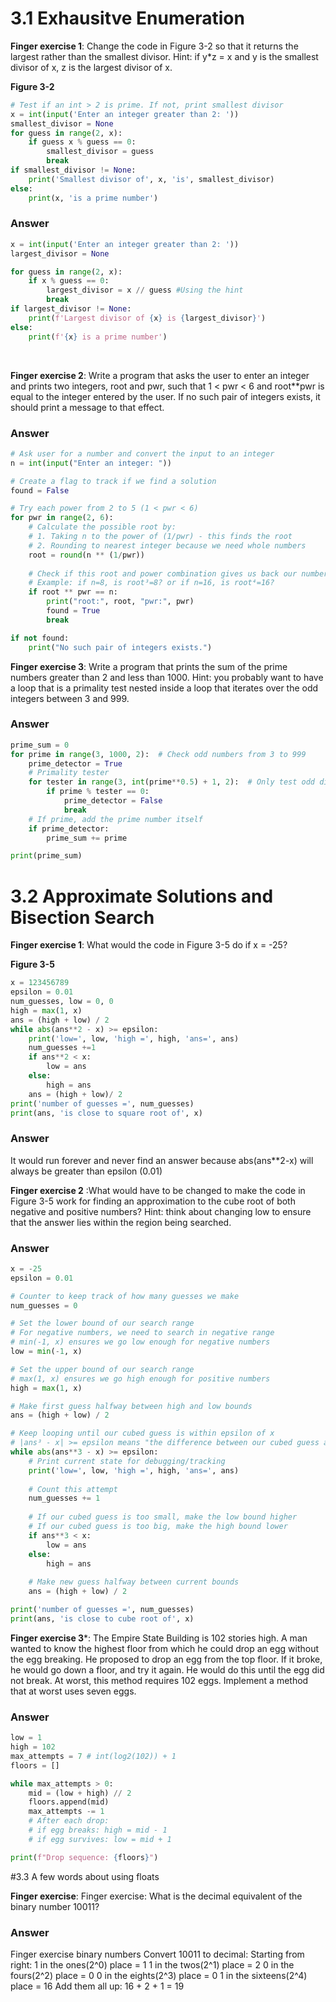 # 3.1   Exhausitve Enumeration
**Finger exercise 1**: Change the code in Figure 3-2 so that it returns the largest rather than the smallest divisor. Hint: if y*z = x and y is the smallest divisor of x, z is the largest divisor of x.

**Figure 3-2**
```python
# Test if an int > 2 is prime. If not, print smallest divisor
x = int(input('Enter an integer greater than 2: '))
smallest_divisor = None
for guess in range(2, x):
    if guess x % guess == 0:
        smallest_divisor = guess
        break
if smallest_divisor != None:
    print('Smallest divisor of', x, 'is', smallest_divisor)
else:
    print(x, 'is a prime number')
```

### Answer
```python
x = int(input('Enter an integer greater than 2: '))
largest_divisor = None

for guess in range(2, x):
    if x % guess == 0:
        largest_divisor = x // guess #Using the hint
        break
if largest_divisor != None:
    print(f'Largest divisor of {x} is {largest_divisor}')
else:
    print(f'{x} is a prime number')
```
<br>

**Finger exercise 2**: Write a program that asks the user to enter an integer and prints two integers, root and pwr, such that 1 < pwr < 6 and root**pwr is equal to the integer entered by the user. If no such pair of integers exists, it should print a message to that effect.

### Answer
```python
# Ask user for a number and convert the input to an integer
n = int(input("Enter an integer: "))

# Create a flag to track if we find a solution
found = False

# Try each power from 2 to 5 (1 < pwr < 6)
for pwr in range(2, 6):  
    # Calculate the possible root by:
    # 1. Taking n to the power of (1/pwr) - this finds the root
    # 2. Rounding to nearest integer because we need whole numbers
    root = round(n ** (1/pwr))
    
    # Check if this root and power combination gives us back our number
    # Example: if n=8, is root³=8? or if n=16, is root⁴=16?
    if root ** pwr == n:
        print("root:", root, "pwr:", pwr)
        found = True
        break

if not found:
    print("No such pair of integers exists.")
```

**Finger exercise 3**: Write a program that prints the sum of the prime numbers greater than 2 and less than 1000. Hint: you probably want to have a loop that is a primality test nested inside a loop that iterates over the odd integers between 3 and 999.
### Answer
```python
prime_sum = 0
for prime in range(3, 1000, 2):  # Check odd numbers from 3 to 999
    prime_detector = True
    # Primality tester
    for tester in range(3, int(prime**0.5) + 1, 2):  # Only test odd divisors
        if prime % tester == 0:
            prime_detector = False
            break
    # If prime, add the prime number itself
    if prime_detector:  
        prime_sum += prime

print(prime_sum)
```

# 3.2 Approximate Solutions and Bisection Search

**Finger exercise 1**: What would the code in Figure 3-5 do if x = -25?

**Figure 3-5**
```python
x = 123456789
epsilon = 0.01
num_guesses, low = 0, 0
high = max(1, x)
ans = (high + low) / 2
while abs(ans**2 - x) >= epsilon:
    print('low=', low, 'high =', high, 'ans=', ans)
    num_guesses +=1
    if ans**2 < x:
        low = ans
    else:
        high = ans
    ans = (high + low)/ 2
print('number of guesses =', num_guesses)
print(ans, 'is close to square root of', x)
```

### Answer 
It would run forever and never find an answer because abs(ans**2-x) will
always be greater than epsilon (0.01)


**Finger exercise 2** :What would have to be changed to make the code in Figure 3-5 work for finding an approximation to the cube root of both negative and positive numbers? Hint: think about changing low to ensure that the answer lies within the region being searched.

### Answer
```python
x = -25
epsilon = 0.01

# Counter to keep track of how many guesses we make
num_guesses = 0

# Set the lower bound of our search range
# For negative numbers, we need to search in negative range
# min(-1, x) ensures we go low enough for negative numbers
low = min(-1, x)

# Set the upper bound of our search range
# max(1, x) ensures we go high enough for positive numbers
high = max(1, x)

# Make first guess halfway between high and low bounds
ans = (high + low) / 2

# Keep looping until our cubed guess is within epsilon of x
# |ans³ - x| >= epsilon means "the difference between our cubed guess and x is too big"
while abs(ans**3 - x) >= epsilon:
    # Print current state for debugging/tracking
    print('low=', low, 'high =', high, 'ans=', ans)
    
    # Count this attempt
    num_guesses += 1
    
    # If our cubed guess is too small, make the low bound higher
    # If our cubed guess is too big, make the high bound lower
    if ans**3 < x:
        low = ans
    else:
        high = ans
    
    # Make new guess halfway between current bounds
    ans = (high + low) / 2

print('number of guesses =', num_guesses)
print(ans, 'is close to cube root of', x)
```

**Finger exercise 3***: The Empire State Building is 102 stories high. A man wanted to know the highest floor from which he could drop an egg without the egg breaking. He proposed to drop an egg from the top floor. If it broke, he would go down a floor, and try it again. He would do this until the egg did not break. At worst, this method requires 102 eggs. Implement a method that at worst uses seven eggs.

### Answer
```python
low = 1
high = 102
max_attempts = 7 # int(log2(102)) + 1 
floors = []

while max_attempts > 0:
    mid = (low + high) // 2
    floors.append(mid)
    max_attempts -= 1
    # After each drop:
    # if egg breaks: high = mid - 1
    # if egg survives: low = mid + 1

print(f"Drop sequence: {floors}")
```

#3.3 A few words about using floats

**Finger exercise**: Finger exercise: What is the decimal equivalent of the binary number 10011?

### Answer
Finger exercise binary numbers
Convert 10011 to decimal:
Starting from right:
1 in the ones(2^0) place = 1
1 in the twos(2^1) place = 2
0 in the fours(2^2) place = 0
0 in the eights(2^3) place = 0
1 in the sixteens(2^4) place = 16
Add them all up: 16 + 2 + 1 = 19
